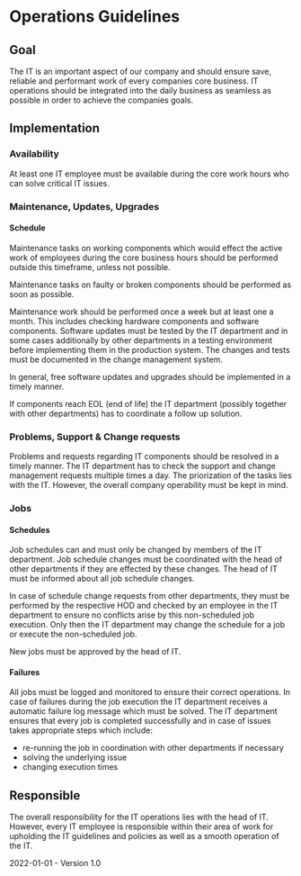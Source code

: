 # Operations Guidelines

## Goal

The IT is an important aspect of our company and should ensure save, reliable and performant work of every companies core business. IT operations should be integrated into the daily business as seamless as possible in order to achieve the companies goals.

## Implementation

### Availability

At least one IT employee must be available during the core work hours who can solve critical IT issues.

### Maintenance, Updates, Upgrades

#### Schedule

Maintenance tasks on working components which would effect the active work of employees during the core business hours should be performed outside this timeframe, unless not possible.

Maintenance tasks on faulty or broken components should be performed as soon as possible.

Maintenance work should be performed once a week but at least one a month. This includes checking hardware components and software components. Software updates must be tested by the IT department and in some cases additionally by other departments in a testing environment before implementing them in the production system. The changes and tests must be documented in the change management system.

In general, free software updates and upgrades should be implemented in a timely manner. 

If components reach EOL (end of life) the IT department (possibly together with other departments) has to coordinate a follow up solution.

### Problems, Support & Change requests

Problems and requests regarding IT components should be resolved in a timely manner. The IT department has to check the support and change management requests multiple times a day. The priorization of the tasks lies with the IT. However, the overall company operability must be kept in mind.

### Jobs

#### Schedules

Job schedules can and must only be changed by members of the IT department. Job schedule changes must be coordinated with the head of other departments if they are effected by these changes. The head of IT must be informed about all job schedule changes. 

In case of schedule change requests from other departments, they must be performed by the respective HOD and checked by an employee in the IT department to ensure no conflicts arise by this non-scheduled job execution. Only then the IT department may change the schedule for a job or execute the non-scheduled job.

New jobs must be approved by the head of IT.

#### Failures

All jobs must be logged and monitored to ensure their correct operations. In case of failures during the job execution the IT department receives a automatic failure log message which must be solved. The IT department ensures that every job is completed successfully and in case of issues takes appropriate steps which include:

* re-running the job in coordination with other departments if necessary
* solving the underlying issue
* changing execution times

## Responsible

The overall responsibility for the IT operations lies with the head of IT. However, every IT employee is responsible within their area of work for upholding the IT guidelines and policies as well as a smooth operation of the IT.

2022-01-01 - Version 1.0


